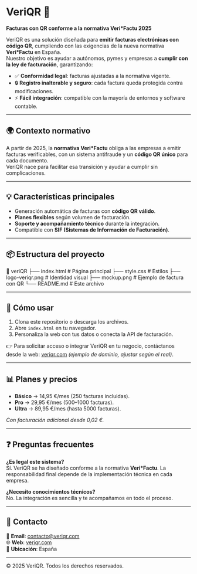 # VeriQR 🚀  

**Facturas con QR conforme a la normativa Veri*Factu 2025**  

VeriQR es una solución diseñada para **emitir facturas electrónicas con código QR**, cumpliendo con las exigencias de la nueva normativa **Veri*Factu** en España.  
Nuestro objetivo es ayudar a autónomos, pymes y empresas a **cumplir con la ley de facturación**, garantizando:  

- ✅ **Conformidad legal**: facturas ajustadas a la normativa vigente.  
- 🔒 **Registro inalterable y seguro**: cada factura queda protegida contra modificaciones.  
- ⚡ **Fácil integración**: compatible con la mayoría de entornos y software contable.  

---

## 🌍 Contexto normativo  

A partir de 2025, la **normativa Veri*Factu** obliga a las empresas a emitir facturas verificables, con un sistema antifraude y un **código QR único** para cada documento.  
VeriQR nace para facilitar esa transición y ayudar a cumplir sin complicaciones.  

---

## 💡 Características principales  

- Generación automática de facturas con **código QR válido**.  
- **Planes flexibles** según volumen de facturación.  
- **Soporte y acompañamiento técnico** durante la integración.  
- Compatible con **SIF (Sistemas de Información de Facturación)**.  

---

## 📦 Estructura del proyecto  
📂 veriQR
├── index.html # Página principal
├── style.css # Estilos
├── logo-veriqr.png # Identidad visual
├── mockup.png # Ejemplo de factura con QR
└── README.md # Este archivo

---

## 🚀 Cómo usar  

1. Clona este repositorio o descarga los archivos.  
2. Abre `index.html` en tu navegador.  
3. Personaliza la web con tus datos o conecta la API de facturación.  

👉 Para solicitar acceso o integrar VeriQR en tu negocio, contáctanos desde la web: [veriqr.com](https://veriqr.com) *(ejemplo de dominio, ajustar según el real)*.  

---

## 📊 Planes y precios  

- **Básico** → 14,95 €/mes (250 facturas incluidas).  
- **Pro** → 29,95 €/mes (500–1000 facturas).  
- **Ultra** → 89,95 €/mes (hasta 5000 facturas).  

*Con facturación adicional desde 0,02 €.*  

---

## ❓ Preguntas frecuentes  

**¿Es legal este sistema?**  
Sí. VeriQR se ha diseñado conforme a la normativa **Veri*Factu**. La responsabilidad final depende de la implementación técnica en cada empresa.  

**¿Necesito conocimientos técnicos?**  
No. La integración es sencilla y te acompañamos en todo el proceso.  

---

## 📩 Contacto  

📧 **Email**: contacto@veriqr.com  
🌐 **Web**: [veriqr.com](https://veriqr.com)  
📍 **Ubicación**: España  

---

© 2025 VeriQR. Todos los derechos reservados.  
